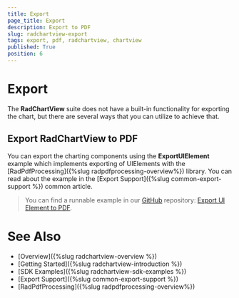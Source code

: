 ```yaml
---
title: Export
page_title: Export
description: Export to PDF
slug: radchartview-export
tags: export, pdf, radchartview, chartview
published: True
position: 6
---
```


# Export 

The __RadChartView__ suite does not have a built-in functionality for exporting the chart, but there are several ways that you can utilize to achieve that. 


## Export RadChartView to PDF


You can export the charting components using the __ExportUIElement__ example which implements exporting of UIElements with the [RadPdfProcessing]({%slug radpdfprocessing-overview%}) library. You can read about the example in the [Export Support]({%slug common-export-support %}) common article.


>You can find a runnable example in our [GitHub](https://github.com/telerik/xaml-sdk) repository: [Export UI Element to PDF](https://github.com/telerik/xaml-sdk/tree/master/PdfProcessing/ExportUIElement).


# See Also
* [Overview]({%slug radchartview-overview %})
* [Getting Started]({%slug radchartview-introduction %})
* [SDK Examples]({%slug radchartview-sdk-examples %})
* [Export Support]({%slug common-export-support %})
* [RadPdfProcessing]({%slug radpdfprocessing-overview%})